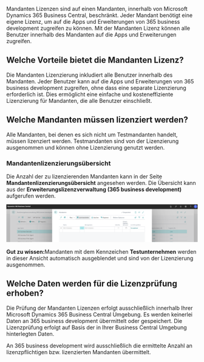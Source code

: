 Mandanten Lizenzen sind auf einen Mandanten, innerhalb von Microsoft Dynamics 365 Business Central, beschränkt. Jeder Mandant benötigt eine eigene Lizenz, um auf die Apps und Erweiterungen von 365 business development zugreifen zu können. Mit der Mandanten Lizenz können alle Benutzer innerhalb des Mandanten auf die Apps und Erweiterungen zugreifen.

## Welche Vorteile bietet die Mandanten Lizenz?

Die Mandanten Lizenzierung inkludiert alle Benutzer innerhalb des Mandanten. Jeder Benutzer kann auf die Apps und Erweiterungen von 365 business development zugreifen, ohne dass eine separate Lizenzierung erforderlich ist. Dies ermöglicht eine einfache und kosteneffiziente Lizenzierung für Mandanten, die alle Benutzer einschließt.

## Welche Mandanten müssen lizenziert werden?

Alle Mandanten, bei denen es sich nicht um Testmandanten handelt, müssen lizenziert werden. Testmandanten sind von der Lizenzierung ausgenommen und können ohne Lizenzierung genutzt werden.

### Mandantenlizenzierungsübersicht

Die Anzahl der zu lizenzierenden Mandanten kann in der  Seite **Mandantenlizenzierungsübersicht** angesehen werden. Die Übersicht kann aus der **Erweiterungslizenzverwaltung (365 business development)** aufgerufen werden.

![Mandantenlizenzierungsübersicht](/assets/images/licensing/1074090a-522a-48a7-ae00-6dfd7ac604f1.png)

<div class="alert alert-notice">
    <i class="fa-solid fa-notes"></i> <strong>Gut zu wissen:</strong>Mandanten mit dem Kennzeichen <strong>Testunternehmen</strong> werden in dieser Ansicht automatisch ausgeblendet und sind von der Lizenzierung ausgenommen.
</div>

## Welche Daten werden für die Lizenzprüfung erhoben?

Die Prüfung der Mandanten Lizenzen erfolgt ausschließlich innerhalb Ihrer Microsoft Dynamics 365 Business Central Umgebung. Es werden keinerlei Daten an 365 business development übermittelt oder gespeichert. Die Lizenzprüfung erfolgt auf Basis der in Ihrer Business Central Umgebung hinterlegten Daten.

An 365 business development wird ausschließlich die ermittelte Anzahl an lizenzpflichtigen bzw. lizenzierten Mandanten übermittelt.
